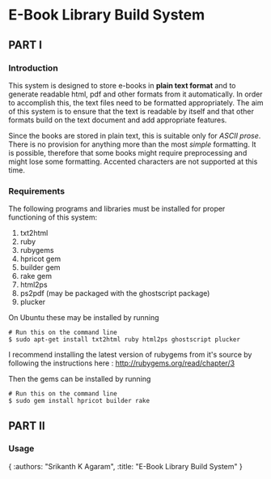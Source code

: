# E-Book Library Build System

## PART I

### Introduction

This system is designed to store e-books in **plain text format** and to
generate readable html, pdf and other formats from it automatically. In
order to accomplish this, the text files need to be formatted appropriately.
The aim of this system is to ensure that the text is readable by itself and
that other formats build on the text document and add appropriate features.

Since the books are stored in plain text, this is suitable only for _ASCII
prose_. There is no provision for anything more than the most *simple*
formatting. It is possible, therefore that some books might require
preprocessing and might lose some formatting. Accented characters are not
supported at this time.

### Requirements

The following programs and libraries must be installed for proper
functioning of this system:

 1. txt2html
 2. ruby
 3. rubygems
 4. hpricot gem
 5. builder gem
 6. rake gem
 6. html2ps
 7. ps2pdf (may be packaged with the ghostscript package)
 8. plucker

On Ubuntu these may be installed by running

    # Run this on the command line
    $ sudo apt-get install txt2html ruby html2ps ghostscript plucker

I recommend installing the latest version of rubygems from it's source by
following the instructions here : http://rubygems.org/read/chapter/3

Then the gems can be installed by running

    # Run this on the command line
    $ sudo gem install hpricot builder rake

## PART II

### Usage

{ :authors: "Srikanth K Agaram", :title: "E-Book Library Build System" }
